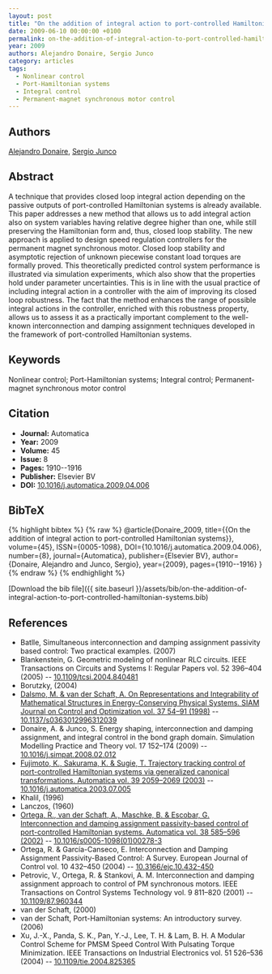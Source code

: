 ```yaml
---
layout: post
title: "On the addition of integral action to port-controlled Hamiltonian systems"
date: 2009-06-10 00:00:00 +0100
permalink: on-the-addition-of-integral-action-to-port-controlled-hamiltonian-systems
year: 2009
authors: Alejandro Donaire, Sergio Junco
category: articles
tags:
  - Nonlinear control
  - Port-Hamiltonian systems
  - Integral control
  - Permanent-magnet synchronous motor control
---
```

 
## Authors
[Alejandro Donaire](authors/alejandro-donaire), [Sergio Junco](authors/sergio-junco)
 
## Abstract
A technique that provides closed loop integral action depending on the passive outputs of port-controlled Hamiltonian systems is already available. This paper addresses a new method that allows us to add integral action also on system variables having relative degree higher than one, while still preserving the Hamiltonian form and, thus, closed loop stability. The new approach is applied to design speed regulation controllers for the permanent magnet synchronous motor. Closed loop stability and asymptotic rejection of unknown piecewise constant load torques are formally proved. This theoretically predicted control system performance is illustrated via simulation experiments, which also show that the properties hold under parameter uncertainties. This is in line with the usual practice of including integral action in a controller with the aim of improving its closed loop robustness. The fact that the method enhances the range of possible integral actions in the controller, enriched with this robustness property, allows us to assess it as a practically important complement to the well-known interconnection and damping assignment techniques developed in the framework of port-controlled Hamiltonian systems.
 
## Keywords
Nonlinear control; Port-Hamiltonian systems; Integral control; Permanent-magnet synchronous motor control
 
## Citation
- **Journal:** Automatica
- **Year:** 2009
- **Volume:** 45
- **Issue:** 8
- **Pages:** 1910--1916
- **Publisher:** Elsevier BV
- **DOI:** [10.1016/j.automatica.2009.04.006](https://doi.org/10.1016/j.automatica.2009.04.006)
 
## BibTeX
{% highlight bibtex %}
{% raw %}
@article{Donaire_2009,
  title={{On the addition of integral action to port-controlled Hamiltonian systems}},
  volume={45},
  ISSN={0005-1098},
  DOI={10.1016/j.automatica.2009.04.006},
  number={8},
  journal={Automatica},
  publisher={Elsevier BV},
  author={Donaire, Alejandro and Junco, Sergio},
  year={2009},
  pages={1910--1916}
}
{% endraw %}
{% endhighlight %}
 
[Download the bib file]({{ site.baseurl }}/assets/bib/on-the-addition-of-integral-action-to-port-controlled-hamiltonian-systems.bib)
 
## References
- Batlle, Simultaneous interconnection and damping assignment passivity based control: Two practical examples. (2007)
- Blankenstein, G. Geometric modeling of nonlinear RLC circuits. IEEE Transactions on Circuits and Systems I: Regular Papers vol. 52 396–404 (2005) -- [10.1109/tcsi.2004.840481](https://doi.org/10.1109/tcsi.2004.840481)
- Borutzky, (2004)
- [Dalsmo, M. & van der Schaft, A. On Representations and Integrability of Mathematical Structures in Energy-Conserving Physical Systems. SIAM Journal on Control and Optimization vol. 37 54–91 (1998)](on-representations-and-integrability-of-mathematical-structures-in-energy-conserving-physical-systems) -- [10.1137/s0363012996312039](https://doi.org/10.1137/s0363012996312039)
- Donaire, A. & Junco, S. Energy shaping, interconnection and damping assignment, and integral control in the bond graph domain. Simulation Modelling Practice and Theory vol. 17 152–174 (2009) -- [10.1016/j.simpat.2008.02.012](https://doi.org/10.1016/j.simpat.2008.02.012)
- [Fujimoto, K., Sakurama, K. & Sugie, T. Trajectory tracking control of port-controlled Hamiltonian systems via generalized canonical transformations. Automatica vol. 39 2059–2069 (2003)](trajectory-tracking-control-of-port-controlled-hamiltonian-systems-via-generalized-canonical-transformations) -- [10.1016/j.automatica.2003.07.005](https://doi.org/10.1016/j.automatica.2003.07.005)
- Khalil, (1996)
- Lanczos, (1960)
- [Ortega, R., van der Schaft, A., Maschke, B. & Escobar, G. Interconnection and damping assignment passivity-based control of port-controlled Hamiltonian systems. Automatica vol. 38 585–596 (2002)](interconnection-and-damping-assignment-passivity-based-control-of-port-controlled-hamiltonian-systems) -- [10.1016/s0005-1098(01)00278-3](https://doi.org/10.1016/s0005-1098(01)00278-3)
- Ortega, R. & García-Canseco, E. Interconnection and Damping Assignment Passivity-Based Control: A Survey. European Journal of Control vol. 10 432–450 (2004) -- [10.3166/ejc.10.432-450](https://doi.org/10.3166/ejc.10.432-450)
- Petrovic, V., Ortega, R. & Stankovi, A. M. Interconnection and damping assignment approach to control of PM synchronous motors. IEEE Transactions on Control Systems Technology vol. 9 811–820 (2001) -- [10.1109/87.960344](https://doi.org/10.1109/87.960344)
- van der Schaft, (2000)
- van der Schaft, Port-Hamiltonian systems: An introductory survey. (2006)
- Xu, J.-X., Panda, S. K., Pan, Y.-J., Lee, T. H. & Lam, B. H. A Modular Control Scheme for PMSM Speed Control With Pulsating Torque Minimization. IEEE Transactions on Industrial Electronics vol. 51 526–536 (2004) -- [10.1109/tie.2004.825365](https://doi.org/10.1109/tie.2004.825365)

